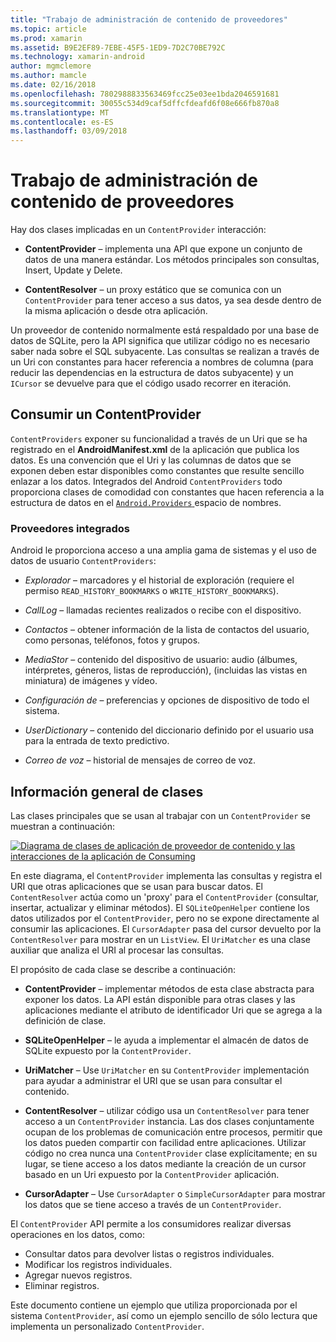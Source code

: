 ```yaml
---
title: "Trabajo de administración de contenido de proveedores"
ms.topic: article
ms.prod: xamarin
ms.assetid: B9E2EF89-7EBE-45F5-1ED9-7D2C70BE792C
ms.technology: xamarin-android
author: mgmclemore
ms.author: mamcle
ms.date: 02/16/2018
ms.openlocfilehash: 7802988833563469fcc25e03ee1bda2046591681
ms.sourcegitcommit: 30055c534d9caf5dffcfdeafd6f08e666fb870a8
ms.translationtype: MT
ms.contentlocale: es-ES
ms.lasthandoff: 03/09/2018
---
```

# <a name="how-content-providers-work"></a>Trabajo de administración de contenido de proveedores

Hay dos clases implicadas en un `ContentProvider` interacción:

- **ContentProvider** &ndash; implementa una API que expone un conjunto de datos de una manera estándar. Los métodos principales son consultas, Insert, Update y Delete.

- **ContentResolver** &ndash; un proxy estático que se comunica con un `ContentProvider` para tener acceso a sus datos, ya sea desde dentro de la misma aplicación o desde otra aplicación.

Un proveedor de contenido normalmente está respaldado por una base de datos de SQLite, pero la API significa que utilizar código no es necesario saber nada sobre el SQL subyacente. Las consultas se realizan a través de un Uri con constantes para hacer referencia a nombres de columna (para reducir las dependencias en la estructura de datos subyacente) y un `ICursor` se devuelve para que el código usado recorrer en iteración.


## <a name="consuming-a-contentprovider"></a>Consumir un ContentProvider

`ContentProviders` exponer su funcionalidad a través de un Uri que se ha registrado en el **AndroidManifest.xml** de la aplicación que publica los datos. Es una convención que el Uri y las columnas de datos que se exponen deben estar disponibles como constantes que resulte sencillo enlazar a los datos. Integrados del Android `ContentProviders` todo proporciona clases de comodidad con constantes que hacen referencia a la estructura de datos en el [ `Android.Providers` ](https://developer.xamarin.com/api/namespace/Android.Provider/) espacio de nombres.



### <a name="built-in-providers"></a>Proveedores integrados

Android le proporciona acceso a una amplia gama de sistemas y el uso de datos de usuario `ContentProviders`:

- *Explorador* &ndash; marcadores y el historial de exploración (requiere el permiso `READ_HISTORY_BOOKMARKS` o `WRITE_HISTORY_BOOKMARKS`).

- *CallLog* &ndash; llamadas recientes realizados o recibe con el dispositivo.

- *Contactos* &ndash; obtener información de la lista de contactos del usuario, como personas, teléfonos, fotos y grupos.

- *MediaStor* &ndash; contenido del dispositivo de usuario: audio (álbumes, intérpretes, géneros, listas de reproducción), (incluidas las vistas en miniatura) de imágenes y vídeo.

- *Configuración de* &ndash; preferencias y opciones de dispositivo de todo el sistema.

- *UserDictionary* &ndash; contenido del diccionario definido por el usuario usa para la entrada de texto predictivo.

- *Correo de voz* &ndash; historial de mensajes de correo de voz.



## <a name="classes-overview"></a>Información general de clases

Las clases principales que se usan al trabajar con un `ContentProvider` se muestran a continuación:

[![Diagrama de clases de aplicación de proveedor de contenido y las interacciones de la aplicación de Consuming](how-it-works-images/classdiagram1.png)](how-it-works-images/classdiagram1.png#lightbox)

En este diagrama, el `ContentProvider` implementa las consultas y registra el URI que otras aplicaciones que se usan para buscar datos. El `ContentResolver` actúa como un 'proxy' para el `ContentProvider` (consultar, insertar, actualizar y eliminar métodos). El `SQLiteOpenHelper` contiene los datos utilizados por el `ContentProvider`, pero no se expone directamente al consumir las aplicaciones.
El `CursorAdapter` pasa del cursor devuelto por la `ContentResolver` para mostrar en un `ListView`. El `UriMatcher` es una clase auxiliar que analiza el URI al procesar las consultas.

El propósito de cada clase se describe a continuación:

- **ContentProvider** &ndash; implementar métodos de esta clase abstracta para exponer los datos. La API están disponible para otras clases y las aplicaciones mediante el atributo de identificador Uri que se agrega a la definición de clase.

- **SQLiteOpenHelper** &ndash; le ayuda a implementar el almacén de datos de SQLite expuesto por la `ContentProvider`.

- **UriMatcher** &ndash; Use `UriMatcher` en su `ContentProvider` implementación para ayudar a administrar el URI que se usan para consultar el contenido.

- **ContentResolver** &ndash; utilizar código usa un `ContentResolver` para tener acceso a un `ContentProvider` instancia. Las dos clases conjuntamente ocupan de los problemas de comunicación entre procesos, permitir que los datos pueden compartir con facilidad entre aplicaciones. Utilizar código no crea nunca una `ContentProvider` clase explícitamente; en su lugar, se tiene acceso a los datos mediante la creación de un cursor basado en un Uri expuesto por la `ContentProvider` aplicación.

- **CursorAdapter** &ndash; Use `CursorAdapter` o `SimpleCursorAdapter` para mostrar los datos que se tiene acceso a través de un `ContentProvider`.

El `ContentProvider` API permite a los consumidores realizar diversas operaciones en los datos, como:

-  Consultar datos para devolver listas o registros individuales.
-  Modificar los registros individuales.
-  Agregar nuevos registros.
-  Eliminar registros.

Este documento contiene un ejemplo que utiliza proporcionada por el sistema `ContentProvider`, así como un ejemplo sencillo de sólo lectura que implementa un personalizado `ContentProvider`.

